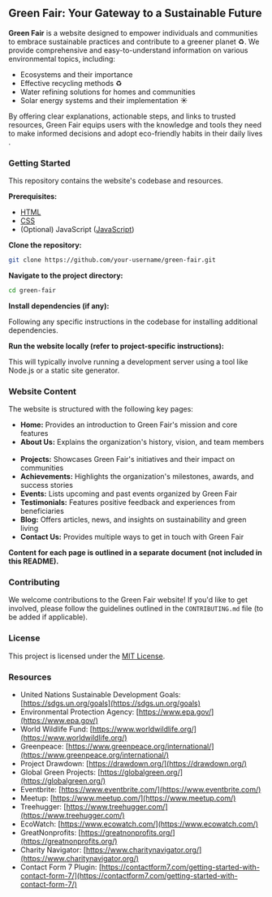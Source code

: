 ## Green Fair: Your Gateway to a Sustainable Future 

**Green Fair** is a website designed to empower individuals and communities to embrace sustainable practices and contribute to a greener planet ♻️. We provide comprehensive and easy-to-understand information on various environmental topics, including:

* Ecosystems and their importance 
* Effective recycling methods ♻️
* Water refining solutions for homes and communities 
* Solar energy systems and their implementation ☀️

By offering clear explanations, actionable steps, and links to trusted resources, Green Fair equips users with the knowledge and tools they need to make informed decisions and adopt eco-friendly habits in their daily lives .

### Getting Started

This repository contains the website's codebase and resources. 

**Prerequisites:**

* [HTML](https://developer.mozilla.org/en-US/docs/Web/HTML)
* [CSS](https://developer.mozilla.org/en-US/docs/Web/CSS)
* (Optional) JavaScript ([JavaScript](https://developer.mozilla.org/en-US/docs/Web/JavaScript))

**Clone the repository:**

```bash
git clone https://github.com/your-username/green-fair.git
```

**Navigate to the project directory:**

```bash
cd green-fair
```

**Install dependencies (if any):**

Following any specific instructions in the codebase for installing additional dependencies.

**Run the website locally (refer to project-specific instructions):**

This will typically involve running a development server using a tool like Node.js or a static site generator. ️

### Website Content

The website is structured with the following key pages:

* **Home:** Provides an introduction to Green Fair's mission and core features  
* **About Us:** Explains the organization's history, vision, and team members  ‍‍‍
* **Projects:** Showcases Green Fair's initiatives and their impact on communities  
* **Achievements:** Highlights the organization's milestones, awards, and success stories   
* **Events:** Lists upcoming and past events organized by Green Fair  
* **Testimonials:** Features positive feedback and experiences from beneficiaries  
* **Blog:** Offers articles, news, and insights on sustainability and green living  
* **Contact Us:** Provides multiple ways to get in touch with Green Fair  

**Content for each page is outlined in a separate document (not included in this README).**

### Contributing

We welcome contributions to the Green Fair website! If you'd like to get involved, please follow the guidelines outlined in the `CONTRIBUTING.md` file (to be added if applicable).

### License

This project is licensed under the [MIT License](https://opensource.org/licenses/MIT).

### Resources

* United Nations Sustainable Development Goals: [https://sdgs.un.org/goals](https://sdgs.un.org/goals)
* Environmental Protection Agency: [https://www.epa.gov/](https://www.epa.gov/)
* World Wildlife Fund: [https://www.worldwildlife.org/](https://www.worldwildlife.org/)
* Greenpeace: [https://www.greenpeace.org/international/](https://www.greenpeace.org/international/)
* Project Drawdown: [https://drawdown.org/](https://drawdown.org/)
* Global Green Projects: [https://globalgreen.org/](https://globalgreen.org/)
* Eventbrite: [https://www.eventbrite.com/](https://www.eventbrite.com/)
* Meetup: [https://www.meetup.com/](https://www.meetup.com/)
* Treehugger: [https://www.treehugger.com/](https://www.treehugger.com/)
* EcoWatch: [https://www.ecowatch.com/](https://www.ecowatch.com/)
* GreatNonprofits: [https://greatnonprofits.org/](https://greatnonprofits.org/)
* Charity Navigator: [https://www.charitynavigator.org/](https://www.charitynavigator.org/)
* Contact Form 7 Plugin: [https://contactform7.com/getting-started-with-contact-form-7/](https://contactform7.com/getting-started-with-contact-form-7/)
